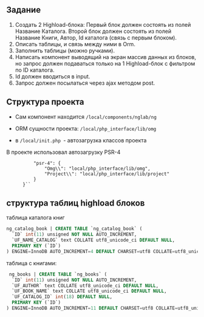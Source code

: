 Задание
--

1) Создать 2 Highload-блока:
Первый блок должен состоять из полей Название Каталога.
Второй блок должен состоять из полей Название Книги, Автор, Id каталога
(связь с первым блоком).
2) Описать таблицы, и связь между ними в Orm.
3) Заполнить таблицы (можно ручками).
4) Написать компонент выводящий на экран массив данных из блоков, но запрос
должен подаваться только на 1 Highload-блок с фильтром по ID каталога.
5) Id должен вводиться в input.
6) Запрос должен посылаться через ajax методом post.

Структура проекта
--

- Сам компонент находится `/local/components/nglab/ng`

 - ORM сущности проекта: `/local/php_interface/lib/omg`
 - в `/local/init.php `- автозагрузка классов проекта

В проекте использовал автозагрузку PSR-4 

````"autoload": {
          "psr-4": {
              "Omg\\": "local/php_interface/lib/omg",
              "Project\\": "local/php_interface/lib/project"
          }
      }``
````

структура таблиц highload блоков
--

таблица каталога книг
```sql
ng_catalog_book | CREATE TABLE `ng_catalog_book` (
  `ID` int(11) unsigned NOT NULL AUTO_INCREMENT,
  `UF_NAME_CATALOG` text COLLATE utf8_unicode_ci DEFAULT NULL,
  PRIMARY KEY (`ID`)
) ENGINE=InnoDB AUTO_INCREMENT=4 DEFAULT CHARSET=utf8 COLLATE=utf8_unicode_ci |
```
таблица с книгами:
```sql
 ng_books | CREATE TABLE `ng_books` (
  `ID` int(11) unsigned NOT NULL AUTO_INCREMENT,
  `UF_AUTHOR` text COLLATE utf8_unicode_ci DEFAULT NULL,
  `UF_BOOK_NAME` text COLLATE utf8_unicode_ci DEFAULT NULL,
  `UF_CATALOG_ID` int(18) DEFAULT NULL,
  PRIMARY KEY (`ID`)
) ENGINE=InnoDB AUTO_INCREMENT=11 DEFAULT CHARSET=utf8 COLLATE=utf8_unicode_ci 
```